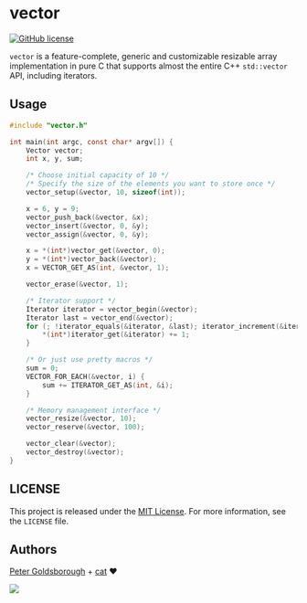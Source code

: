 # vector

[![GitHub license](https://img.shields.io/github/license/mashape/apistatus.svg?style=flat-square)](http://goldsborough.mit-license.org)

`vector` is a feature-complete, generic and customizable resizable array implementation in pure C that supports almost the entire C++ `std::vector` API, including iterators.

## Usage

```C
#include "vector.h"

int main(int argc, const char* argv[]) {
	Vector vector;
	int x, y, sum;

	/* Choose initial capacity of 10 */
	/* Specify the size of the elements you want to store once */
	vector_setup(&vector, 10, sizeof(int));

	x = 6, y = 9;
	vector_push_back(&vector, &x);
	vector_insert(&vector, 0, &y);
	vector_assign(&vector, 0, &y);

	x = *(int*)vector_get(&vector, 0);
	y = *(int*)vector_back(&vector);
	x = VECTOR_GET_AS(int, &vector, 1);

	vector_erase(&vector, 1);

	/* Iterator support */
	Iterator iterator = vector_begin(&vector);
	Iterator last = vector_end(&vector);
	for (; !iterator_equals(&iterator, &last); iterator_increment(&iterator)) {
		*(int*)iterator_get(&iterator) += 1;
	}

	/* Or just use pretty macros */
	sum = 0;
	VECTOR_FOR_EACH(&vector, i) {
		sum += ITERATOR_GET_AS(int, &i);
	}

	/* Memory management interface */
	vector_resize(&vector, 10);
	vector_reserve(&vector, 100);

	vector_clear(&vector);
	vector_destroy(&vector);
}
```

## LICENSE

This project is released under the [MIT License](http://goldsborough.mit-license.org). For more information, see the `LICENSE` file.

## Authors

[Peter Goldsborough](http://www.goldsborough.me) + [cat](https://goo.gl/IpUmJn) :heart:

<a href="https://gratipay.com/~goldsborough/"><img src="http://img.shields.io/gratipay/goldsborough.png?style=flat-square"></a>
